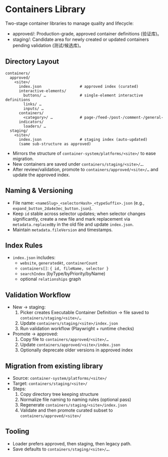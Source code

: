 # Containers Library

Two-stage container libraries to manage quality and lifecycle:

- approved/: Production-grade, approved container definitions (验证库)。
- staging/: Candidate area for newly created or updated containers pending validation (测试/候选库)。

## Directory Layout

```
containers/
  approved/
    <site>/
      index.json                 # approved index (curated)
      interactive-elements/
        buttons/ …               # single-element interactive definitions
        links/ …
        inputs/ …
      containers/
        <category>/ …            # page-/feed-/post-/comment-/general-
      indicators/
        loaders/ …
  staging/
    <site>/
      index.json                 # staging index (auto-updated)
      (same sub-structure as approved)
```

- Mirrors the structure of `container-system/platforms/<site>/` to ease migration.
- New containers are saved under `containers/staging/<site>/…`.
- After review/validation, promote to `containers/approved/<site>/…` and update the approved index.

## Naming & Versioning
- File name: `<nameSlug>_<selectorHash>_<typeSuffix>.json` (e.g., `expand_button_2da4e3ec_button.json`).
- Keep `id` stable across selector updates; when selector changes significantly, create a new file and mark replacement via `metadata.replacedBy` in the old file and update `index.json`.
- Maintain `metadata.fileVersion` and timestamps.

## Index Rules
- `index.json` includes:
  - `website`, `generatedAt`, `containerCount`
  - `containers[]`: `{ id, fileName, selector }`
  - `searchIndex` (byType/byPriority/byName)
  - optional `relationships` graph

## Validation Workflow
- New → staging:
  1) Picker creates Executable Container Definition → file saved to `containers/staging/<site>/…`
  2) Update `containers/staging/<site>/index.json`
  3) Run validation workflow (Playwright + runtime checks)
- Promote → approved:
  1) Copy file to `containers/approved/<site>/…`
  2) Update `containers/approved/<site>/index.json`
  3) Optionally deprecate older versions in approved index

## Migration from existing library
- Source: `container-system/platforms/<site>/`
- Target: `containers/staging/<site>/`
- Steps:
  1) Copy directory tree keeping structure
  2) Normalize file naming to naming rules (optional pass)
  3) Regenerate `containers/staging/<site>/index.json`
  4) Validate and then promote curated subset to `containers/approved/<site>/`

## Tooling
- Loader prefers approved, then staging, then legacy path.
- Save defaults to `containers/staging/<site>/…`.
